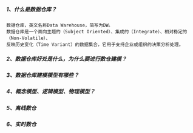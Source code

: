 
##### 1、什么是数据仓库？
    数据仓库，英文名称Data Warehouse，简写为DW。
    数据仓库是一个面向主题的（Subject Oriented）、集成的（Integrate）、相对稳定的（Non-Volatile）、
    反映历史变化（Time Variant）的数据集合，它用于支持企业或组织的决策分析处理。

##### 2、数据仓库好处是什么，为什么要进行数仓建模？


##### 3、数据仓库建模模型有哪些？

##### 4、概念模型、逻辑模型、物理模型？


##### 5、离线数仓
    


##### 6、实时数仓



